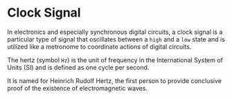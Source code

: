 # Clock Signal

In electronics and especially synchronous digital circuits, 
a clock signal is a particular type of signal that 
oscillates between a `high` and a `low` state and is 
utilized like a metronome to coordinate actions 
of digital circuits.

The hertz (symbol `Hz`) is the unit of frequency in the 
International System of Units (SI) and is defined as 
one cycle per second. 

It is named for Heinrich Rudolf Hertz, the first person 
to provide conclusive proof of the existence of 
electromagnetic waves.

